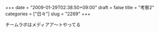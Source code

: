 +++
date = "2009-01-29T02:38:50+09:00"
draft = false
title = "考察2"
categories = ["日々"]
slug = "2269"
+++

チームラボはメディアア～トやってる
